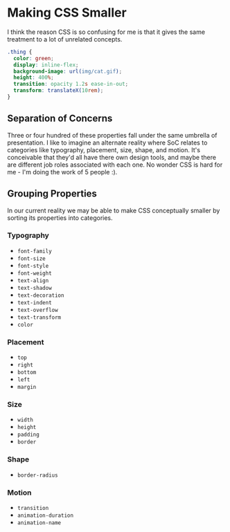 # Making CSS Smaller

I think the reason CSS is so confusing for me is that it gives the same treatment to a lot of unrelated concepts.

```css
.thing {
  color: green;
  display: inline-flex;
  background-image: url(img/cat.gif);
  height: 400%;
  transition: opacity 1.2s ease-in-out;
  transform: translateX(10rem);
}
```

## Separation of Concerns

Three or four hundred of these properties fall under the same umbrella of presentation. I like to imagine an alternate reality where SoC relates to categories like typography, placement, size, shape, and motion. It's conceivable that they'd all have there own design tools, and maybe there are different job roles associated with each one. No wonder CSS is hard for me - I'm doing the work of 5 people :).

## Grouping Properties

In our current reality we may be able to make CSS conceptually smaller by sorting its properties into categories.

### Typography

- `font-family`
- `font-size`
- `font-style`
- `font-weight`
- `text-align`
- `text-shadow`
- `text-decoration`
- `text-indent`
- `text-overflow`
- `text-transform`
- `color`

### Placement

- `top`
- `right`
- `bottom`
- `left`
- `margin`

### Size

- `width`
- `height`
- `padding`
- `border`

### Shape 

- `border-radius`

### Motion

- `transition`
- `animation-duration`
- `animation-name`




